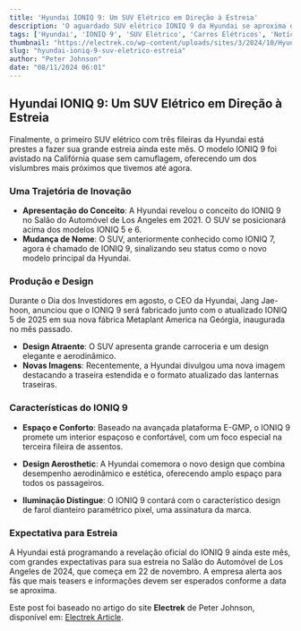```yaml
---
title: 'Hyundai IONIQ 9: Um SUV Elétrico em Direção à Estreia'
description: 'O aguardado SUV elétrico IONIQ 9 da Hyundai se aproxima de sua estreia com novas informações e detalhes. Conheça as inovações do modelo!'
tags: ['Hyundai', 'IONIQ 9', 'SUV Elétrico', 'Carros Elétricos', 'Notícias']
thumbnail: "https://electrek.co/wp-content/uploads/sites/3/2024/10/Hyundai-IONIQ-9-camo-side.jpeg?quality=82&strip=all&w=1400"
slug: "hyundai-ioniq-9-suv-eletrico-estreia"
author: "Peter Johnson"
date: "08/11/2024 06:01"
---
```


## Hyundai IONIQ 9: Um SUV Elétrico em Direção à Estreia

Finalmente, o primeiro SUV elétrico com três fileiras da Hyundai está prestes a fazer sua grande estreia ainda este mês. O modelo IONIQ 9 foi avistado na Califórnia quase sem camuflagem, oferecendo um dos vislumbres mais próximos que tivemos até agora.

### Uma Trajetória de Inovação

- **Apresentação do Conceito**: A Hyundai revelou o conceito do IONIQ 9 no Salão do Automóvel de Los Angeles em 2021. O SUV se posicionará acima dos modelos IONIQ 5 e 6.
- **Mudança de Nome**: O SUV, anteriormente conhecido como IONIQ 7, agora é chamado de IONIQ 9, sinalizando seu status como o novo modelo principal da Hyundai.

### Produção e Design

Durante o Dia dos Investidores em agosto, o CEO da Hyundai, Jang Jae-hoon, anunciou que o IONIQ 9 será fabricado junto com o atualizado IONIQ 5 de 2025 em sua nova fábrica Metaplant America na Geórgia, inaugurada no mês passado.

- **Design Atraente**: O SUV apresenta grande carroceria e um design elegante e aerodinâmico.
- **Novas Imagens**: Recentemente, a Hyundai divulgou uma nova imagem destacando a traseira estendida e o formato atualizado das lanternas traseiras.

### Características do IONIQ 9

- **Espaço e Conforto**: Baseado na avançada plataforma E-GMP, o IONIQ 9 promete um interior espaçoso e confortável, com um foco especial na terceira fileira de assentos.
- **Design Aerosthetic**: A Hyundai comemora o novo design que combina desempenho aerodinâmico e estética, oferecendo amplo espaço para todos os passageiros.

- **Iluminação Distingue**: O IONIQ 9 contará com o característico design de farol dianteiro paramétrico pixel, uma assinatura da marca.

### Expectativa para Estreia

A Hyundai está programando a revelação oficial do IONIQ 9 ainda este mês, com grandes expectativas para sua estreia no Salão do Automóvel de Los Angeles de 2024, que começa em 22 de novembro. A empresa alerta aos fãs que mais teasers e informações devem ser esperados conforme a data se aproxima.

Este post foi baseado no artigo do site **Electrek** de Peter Johnson, disponível em: [Electrek Article](https://electrek.co/2024/11/07/hyundai-ioniq-9-inches-closer-big-debut-new-us-sighting/).